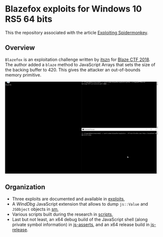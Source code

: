 # Blazefox exploits for Windows 10 RS5 64 bits

This the repository associated with the article [Exploiting Spidermonkey](TODO).

## Overview

`Blazefox` is an exploitation challenge written by [itszn](https://twitter.com/itszn13) for [Blaze CTF 2018](https://ctftime.org/event/591). The author added a `blaze` method to JavaScript Arrays that sets the size of the backing buffer to 420. This gives the attacker an out-of-bounds memory primitive.

![ifrit.js](exploits/gifs/ifrit.gif)

## Organization

* Three exploits are documented and available in [exploits](https://github.com/0vercl0k/blazefox/tree/master/exploits),
* A *WindDbg* JavaScript extension that allows to dump `js::Value` and `JSObject` objects in [sm](https://github.com/0vercl0k/blazefox/tree/master/sm),
* Various scripts built during the research in [scripts](https://github.com/0vercl0k/blazefox/tree/master/scripts),
* Last but not least, an x64 debug build of the JavaScript shell (along private symbol information) in [js-asserts](https://github.com/0vercl0k/blazefox/tree/master/js-asserts), and an x64 release build in [js-release](https://github.com/0vercl0k/blazefox/tree/master/js-release).

